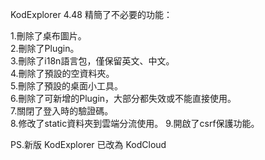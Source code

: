 KodExplorer 4.48 精簡了不必要的功能：
  
1.刪除了桌布圖片。  
2.刪除了Plugin。  
3.刪除了i18n語言包，僅保留英文、中文。  
4.刪除了預設的空資料夾。  
5.刪除了預設的桌面小工具。  
6.刪除了可新增的Plugin，大部分都失效或不能直接使用。  
7.關閉了登入時的驗證碼。  
8.修改了static資料夾到雲端分流使用。
9.開啟了csrf保護功能。
  
PS.新版 KodExplorer 已改為 KodCloud  